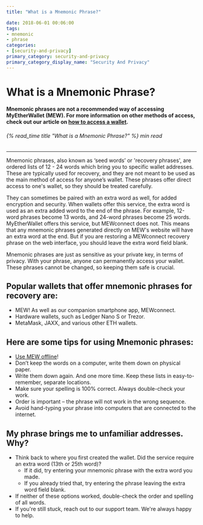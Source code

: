 ```yaml
---
title: "What is a Mnemonic Phrase?"

date: 2018-06-01 00:06:00
tags:
- mnemonic
- phrase
categories:
- [security-and-privacy]
primary_category: security-and-privacy
primary_category_display_name: "Security And Privacy"
---
```


# __What is a Mnemonic Phrase?__
#### __Mnemonic phrases are not a recommended way of accessing MyEtherWallet (MEW).  For more information on other methods of access, check out our article on [how to access a wallet][accessMEW].__
###### {% read_time title "What is a Mnemonic Phrase?" %} min read
***
 
Mnemonic phrases, also known as ‘seed words’ or 'recovery phrases', are ordered lists of 12 - 24 words which bring you to specific wallet addresses. These are typically used for recovery, and they are not meant to be used as the main method of access for anyone’s wallet. These phrases offer direct access to one's wallet, so they should be treated carefully.

They can sometimes be paired with an extra word as well, for added encryption and security. When wallets offer this service, the extra word is used as an extra added word to the end of the phrase. For example, 12-word phrases become 13 words, and 24-word phrases become 25 words. MyEtherWallet offers this service, but MEWconnect does not. This means that any mnemonic phrases generated directly on MEW's website will have an extra word at the end. But if you are restoring a MEWconnect recovery phrase on the web interface, you should leave the extra word field blank. 

Mnemonic phrases are just as sensitive as your private key, in terms of privacy. With your phrase, anyone can permanently access your wallet. These phrases cannot be changed, so keeping them safe is crucial. 

## __Popular wallets that offer mnemonic phrases for recovery are:__
* MEW! As well as our companion smartphone app, MEWconnect.
* Hardware wallets, such as Ledger Nano S or Trezor.
* MetaMask, JAXX, and various other ETH wallets.

## __Here are some tips for using Mnemonic phrases:__
* [Use MEW offline][mewoffline]!
* Don’t keep the words on a computer, write them down on physical paper.
* Write them down again. And one more time. Keep these lists in easy-to-remember, separate locations.
* Make sure your spelling is 100% correct. Always double-check your work.
* Order is important – the phrase will not work in the wrong sequence.
* Avoid hand-typing your phrase into computers that are connected to the internet.

## __My phrase brings me to unfamiliar addresses. Why?__
* Think back to where you first created the wallet. Did the service require an extra word (13th or 25th word)?
    * If it did, try entering your mnemonic phrase with the extra word you made.
    * If you already tried that, try entering the phrase leaving the extra word field blank.
* If neither of these options worked, double-check the order and spelling of all words.
* If you're still stuck, reach out to our support team. We're always happy to help.

[accessMEW]: /@@@@@@/getting-started/how-to-access-your-wallet/
[mewoffline]: /@@@@@@/offline/using-mew-offline/